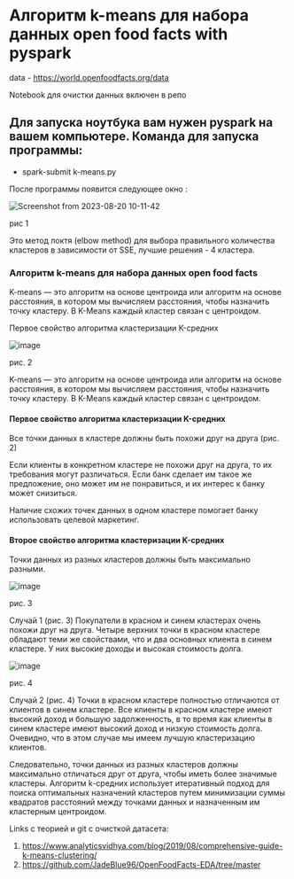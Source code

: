 # Алгоритм k-means для набора данных open food facts with pyspark

data - https://world.openfoodfacts.org/data

Notebook для очистки данных включен в репо

## Для запуска ноутбука вам нужен pyspark на вашем компьютере. Команда для запуска программы:
- spark-submit k-means.py

После программы появится следующее окно :

![Screenshot from 2023-08-20 10-11-42](https://github.com/stpic270/Big_data_fifth_lab/assets/58371161/7221054a-599f-4f54-921b-bb62a2648d28)

рис 1

Это метод локтя (elbow method) для выбора правильного количества кластеров в зависимости от SSE, лучшие решения - 4 кластерa.

### Алгоритм k-means для набора данных open food facts

K-means — это алгоритм на основе центроида или алгоритм на основе расстояния, в котором мы вычисляем расстояния, чтобы назначить точку кластеру. В K-Means каждый кластер связан с центроидом.

Первое свойство алгоритма кластеризации K-средних

![image](https://github.com/stpic270/Big_data_fifth_lab/assets/58371161/a71828b1-0feb-40cd-a800-34340307fa05)

рис. 2

K-means — это алгоритм на основе центроида или алгоритм на основе расстояния, в котором мы вычисляем расстояния, чтобы назначить точку кластеру. В K-Means каждый кластер связан с центроидом.

#### Первое свойство алгоритма кластеризации K-средних

Все точки данных в кластере должны быть похожи друг на друга (рис. 2)

Если клиенты в конкретном кластере не похожи друг на друга, то их требования могут различаться. Если банк сделает им такое же предложение, оно может им не понравиться, и их интерес к банку может снизиться.

Наличие схожих точек данных в одном кластере помогает банку использовать целевой маркетинг.

#### Второе свойство алгоритма кластеризации K-средних

Точки данных из разных кластеров должны быть максимально разными.

![image](https://github.com/stpic270/Big_data_fifth_lab/assets/58371161/d1625b2b-c5d6-49ed-879a-3e7ccdc3ea13)

рис. 3

Случай 1 (рис. 3)
Покупатели в красном и синем кластерах очень похожи друг на друга. Четыре верхних точки в красном кластере обладают теми же свойствами, что и два основных клиента в синем кластере. У них высокие доходы и высокая стоимость долга.

![image](https://github.com/stpic270/Big_data_fifth_lab/assets/58371161/8ddc5027-9c44-4288-8f8d-a7e6ef7d99e0)

рис. 4

Случай 2 (рис. 4)
Точки в красном кластере полностью отличаются от клиентов в синем кластере. Все клиенты в красном кластере имеют высокий доход и большую задолженность, в то время как клиенты в синем кластере имеют высокий доход и низкую стоимость долга. Очевидно, что в этом случае мы имеем лучшую кластеризацию клиентов.

Следовательно, точки данных из разных кластеров должны максимально отличаться друг от друга, чтобы иметь более значимые кластеры. Алгоритм k-средних использует итеративный подход для поиска оптимальных назначений кластеров путем минимизации суммы квадратов расстояний между точками данных и назначенным им кластерным центроидом.

Links с теорией и git с очисткой датасета:

1) https://www.analyticsvidhya.com/blog/2019/08/comprehensive-guide-k-means-clustering/
2) https://github.com/JadeBlue96/OpenFoodFacts-EDA/tree/master
